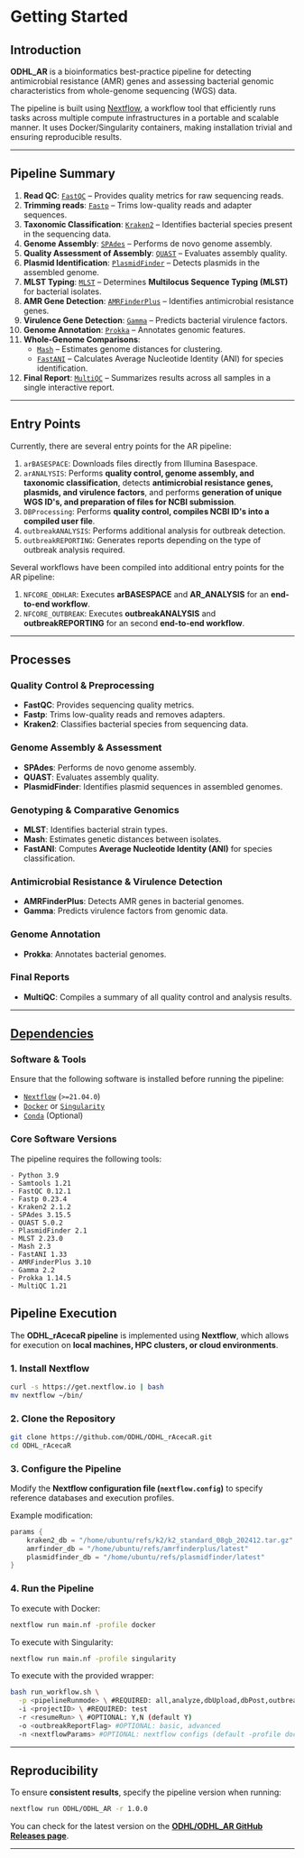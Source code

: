 # Getting Started

## Introduction
**ODHL_AR** is a bioinformatics best-practice pipeline for detecting antimicrobial resistance (AMR) genes and assessing bacterial genomic characteristics from whole-genome sequencing (WGS) data.

The pipeline is built using [Nextflow](https://www.nextflow.io), a workflow tool that efficiently runs tasks across multiple compute infrastructures in a portable and scalable manner. It uses Docker/Singularity containers, making installation trivial and ensuring reproducible results.

---

## Pipeline Summary

1. **Read QC**: [`FastQC`](https://www.bioinformatics.babraham.ac.uk/projects/fastqc/) – Provides quality metrics for raw sequencing reads.
2. **Trimming reads**: [`Fastp`](https://github.com/OpenGene/fastp) – Trims low-quality reads and adapter sequences.
3. **Taxonomic Classification**: [`Kraken2`](https://ccb.jhu.edu/software/kraken2/) – Identifies bacterial species present in the sequencing data.
4. **Genome Assembly**: [`SPAdes`](https://cab.spbu.ru/software/spades/) – Performs de novo genome assembly.
5. **Quality Assessment of Assembly**: [`QUAST`](http://quast.sourceforge.net/) – Evaluates assembly quality.
6. **Plasmid Identification**: [`PlasmidFinder`](https://cge.food.dtu.dk/services/PlasmidFinder/) – Detects plasmids in the assembled genome.
7. **MLST Typing**: [`MLST`](https://github.com/tseemann/mlst) – Determines **Multilocus Sequence Typing (MLST)** for bacterial isolates.
8. **AMR Gene Detection**: [`AMRFinderPlus`](https://www.ncbi.nlm.nih.gov/pathogens/antimicrobial-resistance/AMRFinder/) – Identifies antimicrobial resistance genes.
9. **Virulence Gene Detection**: [`Gamma`](https://github.com/) – Predicts bacterial virulence factors.
10. **Genome Annotation**: [`Prokka`](https://github.com/tseemann/prokka) – Annotates genomic features.
11. **Whole-Genome Comparisons**:
    - [`Mash`](https://github.com/marbl/Mash) – Estimates genome distances for clustering.
    - [`FastANI`](https://github.com/ParBLiSS/FastANI) – Calculates Average Nucleotide Identity (ANI) for species identification.
12. **Final Report**: [`MultiQC`](http://multiqc.info/) – Summarizes results across all samples in a single interactive report.

---

## Entry Points

Currently, there are several entry points for the AR pipeline:

1. `arBASESPACE`: Downloads files directly from Illumina Basespace.
2. `arANALYSIS`: Performs **quality control, genome assembly, and taxonomic classification**, detects **antimicrobial resistance genes, plasmids, and virulence factors**, and performs **generation of unique WGS ID's, and preparation of files for NCBI submission**.
4. `DBProcessing`: Performs **quality control, compiles NCBI ID's into a compiled user file**.
5. `outbreakANALYSIS`: Performs additional analysis for outbreak detection.
6. `outbreakREPORTING`: Generates reports depending on the type of outbreak analysis required.

Several workflows have been compiled into additional entry points for the AR pipeline:
1. `NFCORE_ODHLAR`: Executes **arBASESPACE** and **AR_ANALYSIS** for an **end-to-end workflow**.
2. `NFCORE_OUTBREAK`: Executes **outbreakANALYSIS** and **outbreakREPORTING** for an second **end-to-end workflow**.

---

## Processes

### **Quality Control & Preprocessing**
- **FastQC**: Provides sequencing quality metrics.
- **Fastp**: Trims low-quality reads and removes adapters.
- **Kraken2**: Classifies bacterial species from sequencing data.

### **Genome Assembly & Assessment**
- **SPAdes**: Performs de novo genome assembly.
- **QUAST**: Evaluates assembly quality.
- **PlasmidFinder**: Identifies plasmid sequences in assembled genomes.

### **Genotyping & Comparative Genomics**
- **MLST**: Identifies bacterial strain types.
- **Mash**: Estimates genetic distances between isolates.
- **FastANI**: Computes **Average Nucleotide Identity (ANI)** for species classification.

### **Antimicrobial Resistance & Virulence Detection**
- **AMRFinderPlus**: Detects AMR genes in bacterial genomes.
- **Gamma**: Predicts virulence factors from genomic data.

### **Genome Annotation**
- **Prokka**: Annotates bacterial genomes.

### **Final Reports**
- **MultiQC**: Compiles a summary of all quality control and analysis results.

---

## [Dependencies](#dependencies)

### **Software & Tools**
Ensure that the following software is installed before running the pipeline:

- [`Nextflow`](https://www.nextflow.io/docs/latest/getstarted.html#installation) (`>=21.04.0`)
- [`Docker`](https://docs.docker.com/engine/installation/) or [`Singularity`](https://www.sylabs.io/guides/3.0/user-guide/)
- [`Conda`](https://conda.io/miniconda.html) (Optional)

### **Core Software Versions**
The pipeline requires the following tools:

```plaintext
- Python 3.9
- Samtools 1.21
- FastQC 0.12.1
- Fastp 0.23.4
- Kraken2 2.1.2
- SPAdes 3.15.5
- QUAST 5.0.2
- PlasmidFinder 2.1
- MLST 2.23.0
- Mash 2.3
- FastANI 1.33
- AMRFinderPlus 3.10
- Gamma 2.2
- Prokka 1.14.5
- MultiQC 1.21
```


## **Pipeline Execution**
The **ODHL_rAcecaR pipeline** is implemented using **Nextflow**, which allows for execution on **local machines, HPC clusters, or cloud environments**.

### **1. Install Nextflow**
```bash
curl -s https://get.nextflow.io | bash
mv nextflow ~/bin/
```

### **2. Clone the Repository**
```bash
git clone https://github.com/ODHL/ODHL_rAcecaR.git
cd ODHL_rAcecaR
```

### **3. Configure the Pipeline**
Modify the **Nextflow configuration file (`nextflow.config`)** to specify reference databases and execution profiles.

Example modification:
```groovy
params {
    kraken2_db = "/home/ubuntu/refs/k2/k2_standard_08gb_202412.tar.gz"
    amrfinder_db = "/home/ubuntu/refs/amrfinderplus/latest"
    plasmidfinder_db = "/home/ubuntu/refs/plasmidfinder/latest"
}
```

### **4. Run the Pipeline**
To execute with Docker:
```bash
nextflow run main.nf -profile docker
```
To execute with Singularity:
```bash
nextflow run main.nf -profile singularity
```
To execute with the provided wrapper:
```bash
bash run_workflow.sh \
  -p <pipelineRunmode> \ #REQUIRED: all,analyze,dbUpload,dbPost,outbreakAnalyze,outbreakReport
  -i <projectID> \ #REQUIRED: test
  -r <resumeRun> \ #OPTIONAL: Y,N (default Y)
  -o <outbreakReportFlag> #OPTIONAL: basic, advanced
  -n <nextflowParams> #OPTIONAL: nextflow configs (default -profile docker,test -entry NFCORE_ODHLAR --max_memory 7.GB --max_cpus 4)
```

---

## **Reproducibility**
To ensure **consistent results**, specify the pipeline version when running:

```bash
nextflow run ODHL/ODHL_AR -r 1.0.0
```

You can check for the latest version on the **[ODHL/ODHL_AR GitHub Releases page](https://github.com/ODHL/ODHL_AR/releases/)**.

---